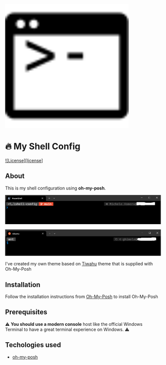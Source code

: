 <img width="400" src="./img/shell.svg" alt="shell configuration"/>

# 🔥 My Shell Config

[![License][license]](https://github.com/ghimele/shell-config/blob/main/LICENSE)


## About
This is my shell configuration using **oh-my-posh**.

![Screenshot](https://github.com/ghimele/shell-config/blob/main/img/PowerShell.png)


![Screenshot](img/bash.png)

I've created my own theme based on [Tiwahu](https://ohmyposh.dev/docs/themes#tiwahu) theme that is supplied with Oh-My-Posh

## Installation
Follow the installation instructions from [Oh-My-Posh](https://github.com/JanDeDobbeleer/oh-my-posh) to install Oh-My-Posh

## Prerequisites

⚠ **You should use a modern console** host like the official Windows Terminal to have a great terminal experience on Windows. ⚠

## Techologies used

- [oh-my-posh](https://github.com/JanDeDobbeleer/oh-my-posh)